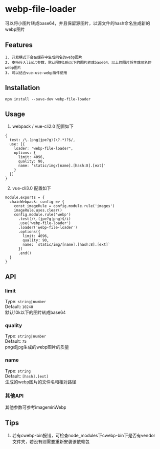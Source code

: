 # webp-file-loader
可以将小图片转成base64，并且保留源图片，以源文件的hash命名生成新的webp图片
## Features
	1. 开发模式下会在缓存中生成同名的webp图片
	2. 支持传入limit参数，默认限制10k以下的图片转成base64，以上的图片将生成同名的webp图片
	3. 可以结合vue-use-webp插件使用
## Installation
```
npm install --save-dev webp-file-loader
```
## Usage
1. webpack / vue-cli2.0 配置如下
```
{
  test: /\.(png|jpe?g)(\?.*)?$/,
  use: [{
    loader: "webp-file-loader",
    options: {
      limit: 4096,
      quality: 90,
      name: 'static/img/[name].[hash:8].[ext]'
    }
  }]
}
```
2. vue-cli3.0 配置如下
```
module.exports = {
  chainWebpack: config => {
    const imageRule = config.module.rule('images')
    imageRule.uses.clear()
    config.module.rule('webp')
      .test(/\.(jpe?g|png)$/i)
      .use('webp-file-loader')
      .loader('webp-file-loader')
      .options({
        limit: 4096,
        quality: 90,
        name: `static/img/[name].[hash:8].[ext]`
      })
      .end()
  }
}
```
## API
### limit
Type: `string|number`  
Default: `10240`  
默认10k以下的图片转成base64  
### quality  
Type: `string|number`  
Default: `75`  
png或jpg生成的webp图片的质量  
### name
Type: `string`  
Default: `[hash].[ext]`  
生成的webp图片的文件名和相对路径  
### 其他API
其他参数可参考imageminWebp  
## Tips
1. 若有cwebp-bin报错，可检查node_modules下cwebp-bin下是否有vendor文件夹，若没有则需要重新安装该依赖包

